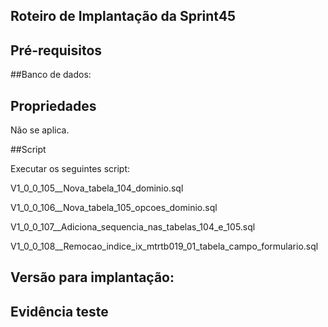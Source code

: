## Roteiro de Implantação da Sprint45

## Pré-requisitos

##Banco de dados:

## Propriedades
  Não se aplica.        
    
##Script

Executar os seguintes script:

V1_0_0_105__Nova_tabela_104_dominio.sql

V1_0_0_106__Nova_tabela_105_opcoes_dominio.sql

V1_0_0_107__Adiciona_sequencia_nas_tabelas_104_e_105.sql

V1_0_0_108__Remocao_indice_ix_mtrtb019_01_tabela_campo_formulario.sql


## Versão para implantação:


   
   
## Evidência teste



   


